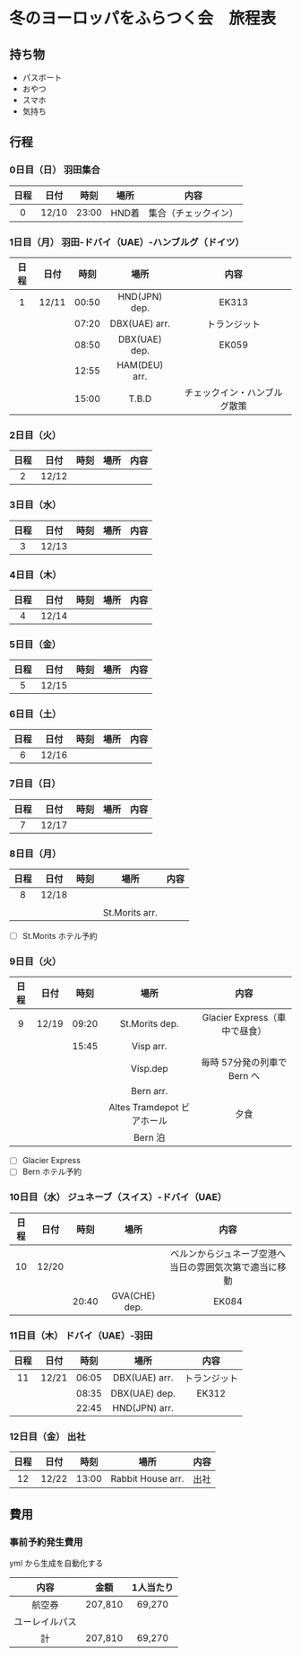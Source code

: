 # 冬のヨーロッパをふらつく会　旅程表
## 持ち物

* パスポート
* おやつ
* スマホ
* 気持ち


## 行程
### 0日目（日） 羽田集合

| 日程 | 日付   | 時刻  | 場所 | 内容 |
|:---:|:-----:|:-----:|:-:|:-:|
|  0  | 12/10 | 23:00 | HND着 | 集合（チェックイン）|


### 1日目（月） 羽田-ドバイ（UAE）-ハンブルグ（ドイツ）

| 日程 | 日付   | 時刻  | 場所 | 内容 |
|:---:|:-----:|:-----:|:-:|:-:|
|  1  | 12/11 | 00:50 | HND(JPN) dep. | EK313 |
|     |       | 07:20 | DBX(UAE) arr. | トランジット |
|     |       | 08:50 | DBX(UAE) dep. | EK059 |
|     |       | 12:55 | HAM(DEU) arr. |               |
|     |       | 15:00 | T.B.D | チェックイン・ハンブルグ散策 |


### 2日目（火）

| 日程 | 日付   | 時刻  | 場所 | 内容 |
|:---:|:-----:|:-----:|:-:|:-:|
|  2  | 12/12 |  |  |  |


### 3日目（水）

| 日程 | 日付   | 時刻  | 場所 | 内容 |
|:---:|:-----:|:-----:|:-:|:-:|
|  3  | 12/13 |  |  |  |


### 4日目（木）

| 日程 | 日付   | 時刻  | 場所 | 内容 |
|:---:|:-----:|:-----:|:-:|:-:|
|  4  | 12/14 |  |  |  |


### 5日目（金）

| 日程 | 日付   | 時刻  | 場所 | 内容 |
|:---:|:-----:|:-----:|:-:|:-:|
|  5  | 12/15 |  |  |  |


### 6日目（土）

| 日程 | 日付   | 時刻  | 場所 | 内容 |
|:---:|:-----:|:-----:|:-:|:-:|
|  6  | 12/16 |  |  |  |


### 7日目（日）

| 日程 | 日付   | 時刻  | 場所 | 内容 |
|:---:|:-----:|:-----:|:-:|:-:|
|  7  | 12/17 |  |  |  |


### 8日目（月）

| 日程 | 日付   | 時刻  | 場所 | 内容 |
|:---:|:-----:|:-----:|:-:|:-:|
|  8  | 12/18 |  |  |  |
|     |       |  |  |  |
|     |       |  | St.Morits arr. | |

* [ ] St.Morits ホテル予約

### 9日目（火）

| 日程 | 日付   | 時刻  | 場所 | 内容 |
|:---:|:-----:|:-----:|:-:|:-:|
|  9  | 12/19 | 09:20 | St.Morits dep. | Glacier Express（車中で昼食） |
|     |       | 15:45 | Visp arr. | |
|     |       |       | Visp.dep | 毎時 57分発の列車で Bern へ |
|     |       |       | Bern arr. |  |
|     |       |       | Altes Tramdepot ビアホール | 夕食 |
|     |       |       | Bern 泊 | |

* [ ] Glacier Express 
* [ ] Bern ホテル予約

### 10日目（水） ジュネーブ（スイス）-ドバイ（UAE）

| 日程 | 日付   | 時刻  | 場所 | 内容 |
|:---:|:-----:|:-----:|:-:|:-:|
|  10 | 12/20 |  |  | ベルンからジュネーブ空港へ当日の雰囲気次第で適当に移動 |
|     |       | 20:40 | GVA(CHE) dep. | EK084 |


### 11日目（木） ドバイ（UAE）-羽田

| 日程 | 日付   | 時刻  | 場所 | 内容 |
|:---:|:-----:|:-----:|:-:|:-:|
|  11 | 12/21 | 06:05 | DBX(UAE) arr. | トランジット |
|     |       | 08:35 | DBX(UAE) dep. | EK312 |
|     |       | 22:45 | HND(JPN) arr. | |


### 12日目（金） 出社

| 日程 | 日付   | 時刻  | 場所 | 内容 |
|:---:|:-----:|:-----:|:-:|:-:|
|  12 | 12/22 | 13:00 | Rabbit House arr. | 出社 |


## 費用
### 事前予約発生費用

yml から生成を自動化する

| 内容 | 金額 | 1人当たり |
|:----:|:----:|:---------:|
| 航空券 | 207,810 | 69,270 |
| ユーレイルパス | | |
| 計 | 207,810 | 69,270 |


